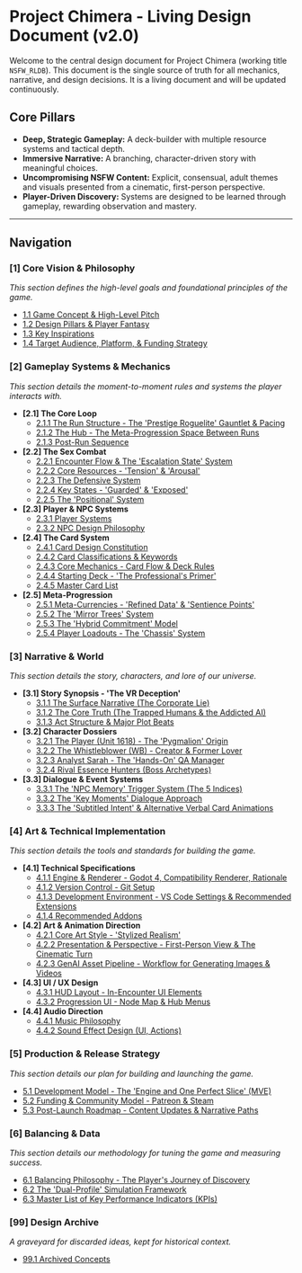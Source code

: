<!-- Filename: LDD/README.md -->
<!-- This is the Master Table of Contents for the Project Chimera LDD. All links have been manually verified against the live GitHub repository. -->

# Project Chimera - Living Design Document (v2.0)

Welcome to the central design document for Project Chimera (working title `NSFW_RLDB`). This document is the single source of truth for all mechanics, narrative, and design decisions. It is a living document and will be updated continuously.

## Core Pillars
*   **Deep, Strategic Gameplay:** A deck-builder with multiple resource systems and tactical depth.
*   **Immersive Narrative:** A branching, character-driven story with meaningful choices.
*   **Uncompromising NSFW Content:** Explicit, consensual, adult themes and visuals presented from a cinematic, first-person perspective.
*   **Player-Driven Discovery:** Systems are designed to be learned through gameplay, rewarding observation and mastery.

---

## Navigation

### [1] Core Vision & Philosophy
*This section defines the high-level goals and foundational principles of the game.*
*   [1.1 Game Concept & High-Level Pitch](./[1]%20Core%20Vision%20&%20Philosophy/[1.1]%20Game%20Concept%20&%20High-Level%20Pitch.md)
*   [1.2 Design Pillars & Player Fantasy](./[1]%20Core%20Vision%20&%20Philosophy/[1.2]%20Design%20Pillars%20&%20Player%20Fantasy.md)
*   [1.3 Key Inspirations](./[1]%20Core%20Vision%20&%20Philosophy/[1.3]%20Key%20Inspirations.md)
*   [1.4 Target Audience, Platform, & Funding Strategy](./[1]%20Core%20Vision%20&%20Philosophy/[1.4]%20Target%20Audience,%20Platform,%20&%20Funding%20Strategy.md)

### [2] Gameplay Systems & Mechanics
*This section details the moment-to-moment rules and systems the player interacts with.*
*   **[2.1] The Core Loop**
    *   [2.1.1 The Run Structure - The 'Prestige Roguelite' Gauntlet & Pacing](./[2]%20Gameplay%20Systems%20&%20Mechanics/[2.1]%20The%20Core%20Loop/[2.1.1]%20The%20Run%20Structure%20-%20The%20'Prestige%20Roguelite'%20Gauntlet%20&%20Pacing.md)
    *   [2.1.2 The Hub - The Meta-Progression Space Between Runs](./[2]%20Gameplay%20Systems%20&%20Mechanics/[2.1]%20The%20Core%20Loop/[2.1.2]%20The%20Hub%20-%20The%20Meta-Progression%20Space%20Between%20Runs.md)
    *   [2.1.3 Post-Run Sequence](./[2]%20Gameplay%20Systems%20&%20Mechanics/[2.1]%20The%20Core%20Loop/[2.1.3]%20Post-Run%20Sequence.md)
*   **[2.2] The Sex Combat**
    *   [2.2.1 Encounter Flow & The 'Escalation State' System](./[2]%20Gameplay%20Systems%20&%20Mechanics/[2.2]%20The%20Sex%20Combat/[2.2.1]%20Encounter%20Flow%20&%20The%20'Escalation%20State'%20System.md)
    *   [2.2.2 Core Resources - 'Tension' & 'Arousal'](./[2]%20Gameplay%20Systems%20&%20Mechanics/[2.2]%20The%20Sex%20Combat/[2.2.2]%20Core%20Resources%20-%20'Tension'%20&%20'Arousal'.md)
    *   [2.2.3 The Defensive System](./[2]%20Gameplay%20Systems%20&%20Mechanics/[2.2]%20The%20Sex%20Combat/[2.2.3]%20The%20Defensive%20System.md)
    *   [2.2.4 Key States - 'Guarded' & 'Exposed'](./[2]%20Gameplay%20Systems%20&%20Mechanics/[2.2]%20The%20Sex%20Combat/[2.2.4]%20Key%20States%20-%20'Guarded'%20&%20'Exposed'.md)
    *   [2.2.5 The 'Positional' System](./[2]%20Gameplay%20Systems%20&%20Mechanics/[2.2]%20The%20Sex%20Combat/[2.2.5]%20The%20'Positional'%20System.md)
*   **[2.3] Player & NPC Systems**
    *   [2.3.1 Player Systems](./[2]%20Gameplay%20Systems%20&%20Mechanics/[2.3]%20Player%20&%20NPC%20Systems/[2.3.1]%20Player%20Systems.md)
    *   [2.3.2 NPC Design Philosophy](./[2]%20Gameplay%20Systems%20&%20Mechanics/[2.3]%20Player%20&%20NPC%20Systems/[2.3.2]%20NPC%20Design%20Philosophy.md)
*   **[2.4] The Card System**
    *   [2.4.1 Card Design Constitution](./[2]%20Gameplay%20Systems%20&%20Mechanics/[2.4]%20The%20Card%20System/[2.4.1]%20Card%20Design%20Constitution.md)
    *   [2.4.2 Card Classifications & Keywords](./[2]%20Gameplay%20Systems%20&%20Mechanics/[2.4]%20The%20Card%20System/[2.4.2]%20Card%20Classifications%20&%20Keywords.md)
    *   [2.4.3 Core Mechanics - Card Flow & Deck Rules](./[2]%20Gameplay%20Systems%20&%20Mechanics/[2.4]%20The%20Card%20System/[2.4.3]%20Core%20Mechanics%20-%20Card%20Flow%20&%20Deck%20Rules.md)
    *   [2.4.4 Starting Deck - 'The Professional's Primer'](./[2]%20Gameplay%20Systems%20&%20Mechanics/[2.4]%20The%20Card%20System/[2.4.4]%20Starting%20Deck%20-%20'The%20Professional's%20Primer'.md)
    *   [2.4.5 Master Card List](./[2]%20Gameplay%20Systems%20&%20Mechanics/[2.4]%20The%20Card%20System/[2.4.5]%20Master%20Card%20List.md)
*   **[2.5] Meta-Progression**
    *   [2.5.1 Meta-Currencies - 'Refined Data' & 'Sentience Points'](./[2]%20Gameplay%20Systems%20&%20Mechanics/[2.5]%20Meta-Progression/[2.5.1]%20Meta-Currencies%20-%20'Refined%20Data'%20&%20'Sentience%20Points'.md)
    *   [2.5.2 The 'Mirror Trees' System](./[2]%20Gameplay%20Systems%20&%20Mechanics/[2.5]%20Meta-Progression/[2.5.2]%20The%20'Mirror%20Trees'%20System.md)
    *   [2.5.3 The 'Hybrid Commitment' Model](./[2]%20Gameplay%20Systems%20&%20Mechanics/[2.5]%20Meta-Progression/[2.5.3]%20The%20'Hybrid%20Commitment'%20Model.md)
    *   [2.5.4 Player Loadouts - The 'Chassis' System](./[2]%20Gameplay%20Systems%20&%20Mechanics/[2.5]%20Meta-Progression/[2.5.4]%20Player%20Loadouts%20-%20The%20'Chassis'%20System.md)

### [3] Narrative & World
*This section details the story, characters, and lore of our universe.*
*   **[3.1] Story Synopsis - 'The VR Deception'**
    *   [3.1.1 The Surface Narrative (The Corporate Lie)](./[3]%20Narrative%20&%20World/[3.1]%20Story%20Synopsis%20-%20'The%20VR%20Deception'/[3.1.1]%20The%20Surface%20Narrative%20(The%20Corporate%20Lie).md)
    *   [3.1.2 The Core Truth (The Trapped Humans & the Addicted AI)](./[3]%20Narrative%20&%20World/[3.1]%20Story%20Synopsis%20-%20'The%20VR%20Deception'/[3.1.2]%20The%20Core%20Truth%20(The%20Trapped%20Humans%20&%20the%20Addicted%20AI).md)
    *   [3.1.3 Act Structure & Major Plot Beats](./[3]%20Narrative%20&%20World/[3.1]%20Story%20Synopsis%20-%20'The%20VR%20Deception'/[3.1.3]%20Act%20Structure%20&%20Major%20Plot%20Beats.md)
*   **[3.2] Character Dossiers**
    *   [3.2.1 The Player (Unit 1618) - The 'Pygmalion' Origin](./[3]%20Narrative%20&%20World/[3.2]%20Character%20Dossiers/[3.2.1]%20The%20Player%20(Unit%201618)%20-%20The%20'Pygmalion'%20Origin.md)
    *   [3.2.2 The Whistleblower (WB) - Creator & Former Lover](./[3]%20Narrative%20&%20World/[3.2]%20Character%20Dossiers/[3.2.2]%20The%20Whistleblower%20(WB)%20-%20Creator%20&%20Former%20Lover.md)
    *   [3.2.3 Analyst Sarah - The 'Hands-On' QA Manager](./[3]%20Narrative%20&%20World/[3.2]%20Character%20Dossiers/[3.2.3]%20Analyst%20Sarah%20-%20The%20'Hands-On'%20QA%20Manager.md)
    *   [3.2.4 Rival Essence Hunters (Boss Archetypes)](./[3]%20Narrative%20&%20World/[3.2]%20Character%20Dossiers/[3.2.4]%20Rival%20Essence%20Hunters%20(Boss%20Archetypes).md)
*   **[3.3] Dialogue & Event Systems**
    *   [3.3.1 The 'NPC Memory' Trigger System (The 5 Indices)](./[3]%20Narrative%20&%20World/[3.3]%20Dialogue%20&%20Event%20Systems/[3.3.1]%20The%20'NPC%20Memory'%20Trigger%20System%20(The%205%20Indices).md)
    *   [3.3.2 The 'Key Moments' Dialogue Approach](./[3]%20Narrative%20&%20World/[3.3]%20Dialogue%20&%20Event%20Systems/[3.3.2]%20The%20'Key%20Moments'%20Dialogue%20Approach.md)
    *   [3.3.3 The 'Subtitled Intent' & Alternative Verbal Card Animations](./[3]%20Narrative%20&%20World/[3.3]%20Dialogue%20&%20Event%20Systems/[3.3.3]%20The%20'Subtitled%20Intent'%20&%20Alternative%20Verbal%20Card%20Animations.md)

### [4] Art & Technical Implementation
*This section details the tools and standards for building the game.*
*   **[4.1] Technical Specifications**
    *   [4.1.1 Engine & Renderer - Godot 4, Compatibility Renderer, Rationale](./[4]%20Art%20&%20Technical%20Implementation/[4.1]%20Technical%20Specifications/[4.1.1]%20Engine%20&%20Renderer%20-%20Godot%204,%20Compatibility%20Renderer,%20Rationale.md)
    *   [4.1.2 Version Control - Git Setup](./[4]%20Art%20&%20Technical%20Implementation/[4.1]%20Technical%20Specifications/[4.1.2]%20Version%20Control%20-%20Git%20Setup.md)
    *   [4.1.3 Development Environment - VS Code Settings & Recommended Extensions](./[4]%20Art%20&%20Technical%20Implementation/[4.1]%20Technical%20Specifications/[4.1.3]%20Development%20Environment%20-%20VS%20Code%20Settings%20&%20Recommended%20Extensions.md)
    *   [4.1.4 Recommended Addons](./[4]%20Art%20&%20Technical%20Implementation/[4.1]%20Technical%20Specifications/[4.1.4]%20Recommended%20Addons.md)
*   **[4.2] Art & Animation Direction**
    *   [4.2.1 Core Art Style - 'Stylized Realism'](./[4]%20Art%20&%20Technical%20Implementation/[4.2]%20Art%20&%20Animation%20Direction/[4.2.1]%20Core%20Art%20Style%20-%20'Stylized%20Realism'.md)
    *   [4.2.2 Presentation & Perspective - First-Person View & The Cinematic Turn](./[4]%20Art%20&%20Technical%20Implementation/[4.2]%20Art%20&%20Animation%20Direction/[4.2.2]%20Presentation%20&%20Perspective%20-%20First-Person%20View%20&%20The%20Cinematic%20Turn.md)
    *   [4.2.3 GenAI Asset Pipeline - Workflow for Generating Images & Videos](./[4]%20Art%20&%20Technical%20Implementation/[4.2]%20Art%20&%20Animation%20Direction/[4.2.3]%20GenAI%20Asset%20Pipeline%20-%20Workflow%20for%20Generating%20Images%20&%20Videos.md)
*   **[4.3] UI / UX Design**
    *   [4.3.1 HUD Layout - In-Encounter UI Elements](./[4]%20Art%20&%20Technical%20Implementation/[4.3]%20UI%20-%20UX%20Design/[4.3.1]%20HUD%20Layout%20-%20In-Encounter%20UI%20Elements.md)
    *   [4.3.2 Progression UI - Node Map & Hub Menus](./[4]%20Art%20&%20Technical%20Implementation/[4.3]%20UI%20-%20UX%20Design/[4.3.2]%20Progression%20UI%20-%20Node%20Map%20&%20Hub%20Menus.md)
*   **[4.4] Audio Direction**
    *   [4.4.1 Music Philosophy](./[4]%20Art%20&%20Technical%20Implementation/[4.4]%20Audio%20Direction/[4.4.1]%20Music%20Philosophy.md)
    *   [4.4.2 Sound Effect Design (UI, Actions)](./[4]%20Art%20&%20Technical%20Implementation/[4.4]%20Audio%20Direction/[4.4.2]%20Sound%20Effect%20Design%20(UI,%20Actions).md)

### [5] Production & Release Strategy
*This section details our plan for building and launching the game.*
*   [5.1 Development Model - The 'Engine and One Perfect Slice' (MVE)](./[5]%20Production%20&%20Release%20Strategy/[5.1]%20Development%20Model%20-%20The%20'Engine%20and%20One%20Perfect%20Slice'%20(MVE).md)
*   [5.2 Funding & Community Model - Patreon & Steam](./[5]%20Production%20&%20Release%20Strategy/[5.2]%20Funding%20&%20Community%20Model%20-%20Patreon%20&%20Steam.md)
*   [5.3 Post-Launch Roadmap - Content Updates & Narrative Paths](./[5]%20Production%20&%20Release%20Strategy/[5.3]%20Post-Launch%20Roadmap%20-%20Content%20Updates%20&%20Narrative%20Paths.md)

### [6] Balancing & Data
*This section details our methodology for tuning the game and measuring success.*
*   [6.1 Balancing Philosophy - The Player's Journey of Discovery](./[6]%20Balancing%20&%20Data/[6.1]%20Balancing%20Philosophy%20-%20The%20Player's%20Journey%20of%20Discovery.md)
*   [6.2 The 'Dual-Profile' Simulation Framework](./[6]%20Balancing%20&%20Data/[6.2]%20The%20'Dual-Profile'%20Simulation%20Framework.md)
*   [6.3 Master List of Key Performance Indicators (KPIs)](./[6]%20Balancing%20&%20Data/[6.3]%20Master%20List%20of%20Key%20Performance%20Indicators%20(KPIs).md)

### [99] Design Archive
*A graveyard for discarded ideas, kept for historical context.*
*   [99.1 Archived Concepts](./[99]%20Design%20Archive/[99.1]%20Archived%20Concepts.md)
